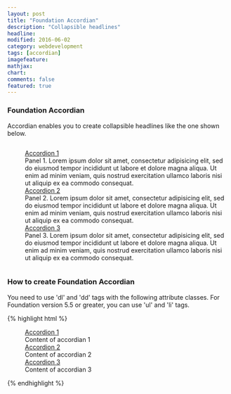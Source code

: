 ```yaml
---
layout: post
title: "Foundation Accordian"
description: "Collapsible headlines"
headline: 
modified: 2016-06-02
category: webdevelopment
tags: [accordian]
imagefeature: 
mathjax: 
chart: 
comments: false
featured: true
---
```

### Foundation Accordian
    
Accordian enables you to create collapsible headlines like the one shown below.

<div class="small-7 small-centered columns"> 
<dl class="accordion" data-accordion>
  <dd class="accordion-navigation">
    <a href="#panel1a">Accordion 1</a>
    <div id="panel1a" class="content active">
      Panel 1. Lorem ipsum dolor sit amet, consectetur adipisicing elit, sed do eiusmod tempor incididunt ut labore et dolore magna aliqua. Ut enim ad minim veniam, quis nostrud exercitation ullamco laboris nisi ut aliquip ex ea commodo consequat.
    </div>
  </dd>
  <dd class="accordion-navigation">
    <a href="#panel2a">Accordion 2</a>
    <div id="panel2a" class="content">
      Panel 2. Lorem ipsum dolor sit amet, consectetur adipisicing elit, sed do eiusmod tempor incididunt ut labore et dolore magna aliqua. Ut enim ad minim veniam, quis nostrud exercitation ullamco laboris nisi ut aliquip ex ea commodo consequat.
    </div>
  </dd>
  <dd class="accordion-navigation">
    <a href="#panel3a">Accordion 3</a>
    <div id="panel3a" class="content">
      Panel 3. Lorem ipsum dolor sit amet, consectetur adipisicing elit, sed do eiusmod tempor incididunt ut labore et dolore magna aliqua. Ut enim ad minim veniam, quis nostrud exercitation ullamco laboris nisi ut aliquip ex ea commodo consequat.
    </div>
  </dd>
</dl>
</div>
   
### How to create Foundation Accordian
    
You need to use 'dl' and 'dd' tags with the following attribute classes.
For Foundation version 5.5 or greater, you can use 'ul' and 'li' tags.

{% highlight html %}
<dl class="accordion" data-accordion>
  <dd class="accordion-navigation">
    <a href="#panel1a">Accordion 1</a>
    <div id="panel1a" class="content active">
          Content of accordian 1
    </div>
  </dd>
  <dd class="accordion-navigation">
    <a href="#panel2a">Accordion 2</a>
    <div id="panel2a" class="content">
          Content of accordian 2
    </div>
  </dd>
  <dd class="accordion-navigation">
    <a href="#panel3a">Accordion 3</a>
    <div id="panel3a" class="content">
           Content of accordian 3
    </div>
  </dd>
</dl>
{% endhighlight %}
       